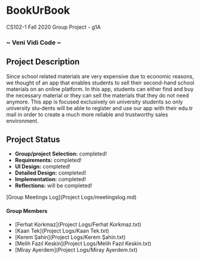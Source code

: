 # BookUrBook
CS102-1 Fall 2020 Group Project - g1A
### ~ Veni Vidi Code ~

## Project Description
Since school related materials are very expensive due to economic reasons, we thought of an app that enables students to sell their second-hand school materials on an online platform. In this app, students can either find and buy the necessary material or they can sell the materials that they do not need anymore. This app is focused exclusively on university students so only university stu-dents will be able to register and use our app with their edu.tr mail in order to create a much more reliable and trustworthy sales environment.

## Project Status
+ **Group/project Selection:** completed!
+ **Requirements:** completed!
+ **UI Design:** completed!
+ **Detailed Design:** completed!
+ **Implementation:** completed!
+ **Reflections:** will be completed!

[Group Meetings Log](Project Logs/meetingslog.md)
#### Group Members
- [Ferhat Korkmaz](Project Logs/Ferhat Korkmaz.txt)    
- [Kaan Tek](Project Logs/Kaan Tek.txt)
- [Kerem Şahin](Project Logs/Kerem Şahin.txt)
- [Melih Fazıl Keskin](Project Logs/Melih Fazıl Keskin.txt)
- [Miray Ayerdem](Project Logs/Miray Ayerdem.txt)
